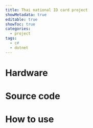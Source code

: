 ```yaml
---
title: Thai national ID card project
showMetadata: true
editable: true
showToc: true
categories:
  - project
tags:
  - c#
  - dotnet
---
```



# Hardware



# Source code



# How to use
